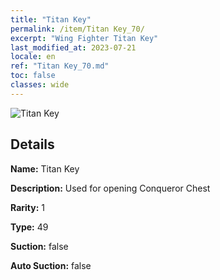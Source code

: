 ```yaml
---
title: "Titan Key"
permalink: /item/Titan Key_70/
excerpt: "Wing Fighter Titan Key"
last_modified_at: 2023-07-21
locale: en
ref: "Titan Key_70.md"
toc: false
classes: wide
---
```



 ![Titan Key](/images/item/Titan_Key_p.png)



## Details

 **Name:** Titan Key 

 **Description:** Used for opening Conqueror Chest

 **Rarity:** 1 

 **Type:** 49 

 **Suction:** false 

 **Auto Suction:** false 


